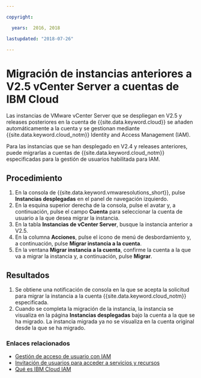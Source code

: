 ```yaml
---

copyright:

  years:  2016, 2018

lastupdated: "2018-07-26"

---
```


# Migración de instancias anteriores a V2.5 vCenter Server a cuentas de IBM Cloud

Las instancias de VMware vCenter Server que se despliegan en V2.5 y releases posteriores en la cuenta de {{site.data.keyword.cloud}} se añaden automáticamente a la cuenta y se gestionan mediante {{site.data.keyword.cloud_notm}} Identity and Access Management (IAM).

Para las instancias que se han desplegado en V2.4 y releases anteriores, puede migrarlas a cuentas de {{site.data.keyword.cloud_notm}} especificadas para la gestión de usuarios habilitada para IAM.


## Procedimiento

1. En la consola de {{site.data.keyword.vmwaresolutions_short}}, pulse **Instancias desplegadas** en el panel de navegación izquierdo.
2. En la esquina superior derecha de la consola, pulse el avatar y, a continuación, pulse el campo **Cuenta** para seleccionar la cuenta de usuario a la que desea migrar la instancia.
3. En la tabla **Instancias de vCenter Server**, busque la instancia anterior a V2.5.
4. En la columna **Acciones**, pulse el icono de menú de desbordamiento y, a continuación, pulse **Migrar instancia a la cuenta**.
5. En la ventana **Migrar instancia a la cuenta**, confirme la cuenta a la que va a migrar la instancia y, a continuación, pulse **Migrar**.

## Resultados

1. Se obtiene una notificación de consola en la que se acepta la solicitud para migrar la instancia a la cuenta {{site.data.keyword.cloud_notm}} especificada.
2. Cuando se completa la migración de la instancia, la instancia se visualiza en la página **Instancias desplegadas** bajo la cuenta a la que se ha migrado. La instancia migrada ya no se visualiza en la cuenta original desde la que se ha migrado.

### Enlaces relacionados

* [Gestión de acceso de usuario con IAM](../vmonic/iam.html)
* [Invitación de usuarios para acceder a servicios y recursos](../vmonic/iamuserinvite.html)
* [Qué es IBM Cloud IAM](../../../iam/index.html)
